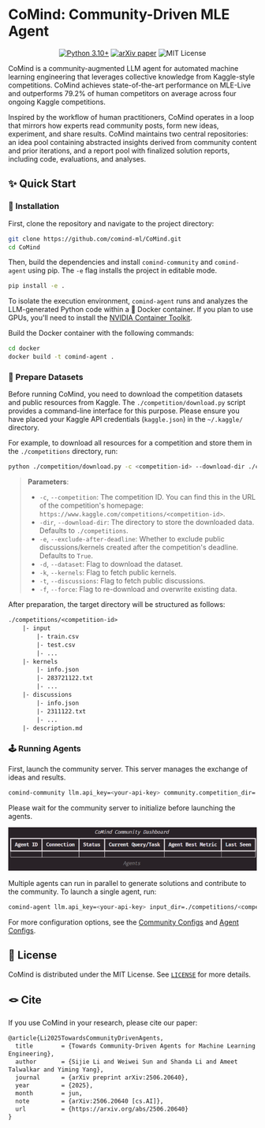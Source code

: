 # CoMind: Community-Driven MLE Agent

<div align="center">
    <a href="https://www.python.org/"><img src="https://img.shields.io/badge/Python-3.10%2B-blue" alt="Python 3.10+"></a>
    <a href="https://arxiv.org/abs/2506.20640"><img src="https://img.shields.io/badge/arXiv-2506.20640-b31b1b?logo=arxiv&logoColor=white" alt="arXiv paper"></a>
    <img src="https://img.shields.io/github/license/comind-ml/CoMind?color=brightgreen" alt="MIT License">
</div>

CoMind is a community-augmented LLM agent for automated machine learning engineering that leverages collective knowledge from Kaggle-style competitions. CoMind achieves state-of-the-art performance on MLE-Live and outperforms 79.2% of human competitors on average across four ongoing Kaggle competitions.

Inspired by the workflow of human practitioners, CoMind operates in a loop that mirrors how experts read community posts, form new ideas, experiment, and share results. CoMind maintains two central repositories: an idea pool containing abstracted insights derived from community content and prior iterations, and a report pool with finalized solution reports, including code, evaluations, and analyses.

## ✨ Quick Start

### 🎡 Installation

First, clone the repository and navigate to the project directory:
```bash
git clone https://github.com/comind-ml/CoMind.git
cd CoMind
```

Then, build the dependencies and install `comind-community` and `comind-agent` using pip. The `-e` flag installs the project in editable mode.
```bash
pip install -e .
```

To isolate the execution environment, `comind-agent` runs and analyzes the LLM-generated Python code within a 🐳 Docker container. If you plan to use GPUs, you'll need to install the [NVIDIA Container Toolkit](https://docs.nvidia.com/datacenter/cloud-native/container-toolkit/latest/install-guide.html).

Build the Docker container with the following commands:
```bash
cd docker
docker build -t comind-agent .
```

### 🥪 Prepare Datasets

Before running CoMind, you need to download the competition datasets and public resources from Kaggle. The `./competition/download.py` script provides a command-line interface for this purpose. Please ensure you have placed your Kaggle API credentials (`kaggle.json`) in the `~/.kaggle/` directory.

For example, to download all resources for a competition and store them in the `./competitions` directory, run:
```bash
python ./competition/download.py -c <competition-id> --download-dir ./competitions -d -k -t
```

> **Parameters**: 
> - `-c`, `--competition`: The competition ID. You can find this in the URL of the competition's homepage: `https://www.kaggle.com/competitions/<competition-id>`.
> - `-dir`, `--download-dir`: The directory to store the downloaded data. Defaults to `./competitions`.
> - `-e`, `--exclude-after-deadline`: Whether to exclude public discussions/kernels created after the competition's deadline. Defaults to `True`.
> - `-d`, `--dataset`: Flag to download the dataset.
> - `-k`, `--kernels`: Flag to fetch public kernels.
> - `-t`, `--discussions`: Flag to fetch public discussions.
> - `-f`, `--force`: Flag to re-download and overwrite existing data.

After preparation, the target directory will be structured as follows:
```txt
./competitions/<competition-id>
    |- input
        |- train.csv
        |- test.csv
        |- ...
    |- kernels
        |- info.json
        |- 283721122.txt 
        |- ...
    |- discussions
        |- info.json
        |- 2311122.txt
        |- ...
    |- description.md
```

### 🕹️ Running Agents

First, launch the community server. This server manages the exchange of ideas and results.
```bash
comind-community llm.api_key=<your-api-key> community.competition_dir=./competitions/<competition-id>
```

Please wait for the community server to initialize before launching the agents.

![CoMind Community Dashboard after initialization.](./docs/imgs/comm_init.png)

Multiple agents can run in parallel to generate solutions and contribute to the community. To launch a single agent, run:
```bash
comind-agent llm.api_key=<your-api-key> input_dir=./competitions/<competition-id>/input
```

For more configuration options, see the [Community Configs](./configs/community/default.yaml) and [Agent Configs](./configs/agent/default.yaml).

## 🎼 License

CoMind is distributed under the MIT License. See [`LICENSE`](./LICENSE) for more details.

## 🪢 Cite

If you use CoMind in your research, please cite our paper:
```
@article{Li2025TowardsCommunityDrivenAgents,
  title        = {Towards Community-Driven Agents for Machine Learning Engineering},
  author       = {Sijie Li and Weiwei Sun and Shanda Li and Ameet Talwalkar and Yiming Yang},
  journal      = {arXiv preprint arXiv:2506.20640},
  year         = {2025},
  month        = jun,
  note         = {arXiv:2506.20640 [cs.AI]},
  url          = {https://arxiv.org/abs/2506.20640}
}
```
